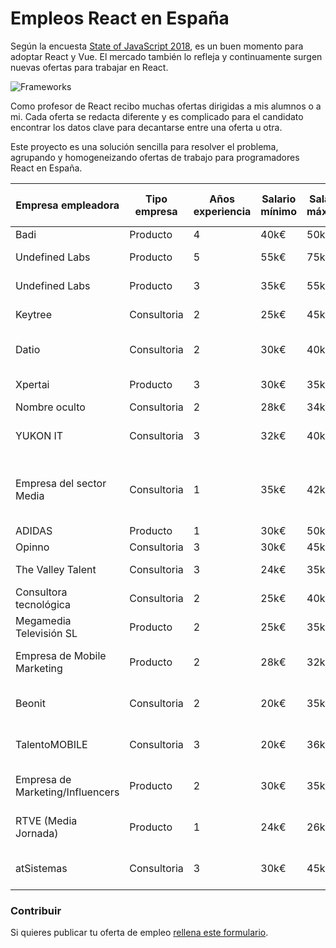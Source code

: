 # Empleos React en España

Según la encuesta [State of JavaScript 2018](https://2018.stateofjs.com/), es un buen momento para adoptar React y Vue. El mercado también lo refleja y continuamente surgen nuevas ofertas para trabajar en React.
 
![Frameworks](assets/frameworks.gif "Credits State of Javascript 2018")

Como profesor de React recibo muchas ofertas dirigidas a mis alumnos o a mi. Cada oferta se redacta diferente y es complicado para el candidato encontrar los datos clave para decantarse entre una oferta u otra.

Este proyecto es una solución sencilla para resolver el problema, agrupando y homogeneizando ofertas de trabajo para programadores React en España.


|               Empresa empleadora | Tipo empresa | Años experiencia | Salario mínimo | Salario máximo |                              Lugar | Porcentaje remoto | Capa de datos | Azucar sintáctico |               Testing | Backend |                                                                             Url o Email contacto |
| -------------------------------  | -----------  | ---------------  | -------------  | -------------  | ---------------------------------  | ----------------  | ------------  | ----------------  | --------------------  | ------  | ----------------------------------------------------------------------------------------------- |
|                             Badi |     Producto |                4 | 40k€ | 50k€ |                          Barcelona | 4% |         Redux |              Otro |                  Jest |    Ruby | [link](https://jobs.badi.com/jobs/149689-senior-frontend-engineer) |
|                   Undefined Labs |     Producto |                5 | 55k€ | 75k€ |                  Recoletos, Madrid | 10% |       GraphQL |               ES6 |                  Jest |  Python | [link](http://undefinedlabs.com/careers) |
|                   Undefined Labs |     Producto |                3 | 35k€ | 55k€ |                  Recoletos, Madrid | 10% |       GraphQL |               ES6 |                  Jest |  Python | [link](http://undefinedlabs.com/careers) |
|                          Keytree |  Consultoria |                2 | 25k€ | 45k€ |                   Gran Vía, Madrid | 40% |         Redux |               ES6 |                  Otro |    Java | [link](mailto:nerea.decastro@keytree.es) |
|                            Datio |  Consultoria |                2 | 30k€ | 40k€ |         Pozuelo de Alarcón, Madrid | 20% |         Redux |               ES6 |                  Jest |    Java | [link](mailto:ilao@datiobd.com) |
|                          Xpertai |     Producto |                3 | 30k€ | 35k€ |                 Glòries, Barcelona | 20% |         Redux |               ES6 |                  Jest |  Python | [link](mailto:oriol.caseny@walterspeople.com) |
|                    Nombre oculto |  Consultoria |                2 | 28k€ | 34k€ |                        Sol, Madrid | 20% |         Redux |               ES6 |                  Otro |    Java | [link](mailto:miguelaguado@pagepersonnel.es) |
|                         YUKON IT |  Consultoria |                3 | 32k€ | 40k€ |                Av. America, Madrid | No |         Redux |              Otro |                  Otro |     PHP | [link](mailto:nicole.ingrid@yukonit.com) |
|         Empresa del sector Media |  Consultoria |                1 | 35k€ | 42k€ | San Sebastián de los Reyes, Madrid | 20% |         Redux |               ES6 |                  Otro |    Java | [link](https://www.randstad.es/candidatos/ofertas-empleo/oferta/desarrollo-front-madrid-madrid-2014702/) |
|                           ADIDAS |     Producto |                1 | 30k€ | 50k€ |                           Zaragoza | 20% |         Redux |               ES6 |               Jasmine |    Node | [link](https://careers.adidas-group.com/jobs/senior-engineer-frontend-javascript-187357?locale=en) |
|                           Opinno |  Consultoria |                3 | 30k€ | 45k€ |                             Madrid | 10% |          Otra |               ES6 |                  Otro |  Python | [link](mailto:alba.monje@opinno.com) |
|                The Valley Talent |  Consultoria |                3 | 24k€ | 35k€ |                 Castellana, Madrid | No |       GraphQL |              Otro |               Jasmine |    Node | [link](mailto:acardenas@thevalleytalent.es) |
|          Consultora tecnológica  |  Consultoria |                2 | 25k€ | 40k€ |                 Alcobendas, Madrid | 1% |          Otra |              Otro |                  Otro |    Java | [link](mailto:marya_lara_93@hotmail.com) |
|          Megamedia Televisión SL |     Producto |                2 | 25k€ | 35k€ |                 Madrid. Las Tablas | No |         Redux |               ES6 |                  Otro |    Node | [link](mailto:jizcue@megamedia.es) |
|      Empresa de Mobile Marketing |     Producto |                2 | 28k€ | 32k€ |            Bernabéu, Madrid Centro | 20% |          Otra |              Otro | react-testing-library |    Node | [link](mailto:acardenas@thevalleytalent.es) |
|                           Beonit |  Consultoria |                2 | 20k€ | 35k€ |                    Elche, Alicante | 5% |         Redux |              Otro | react-testing-library |    Java | [link](mailto:mdelcastillo@beonit.es) |
|                    TalentoMOBILE |  Consultoria |                3 | 20k€ | 36k€ |          Gregorio Marañón , Madrid | 20% |         Redux |               ES6 |         Jest + Eznyme |    Node | [link](mailto:karla.ormeno@talentomobile.com ) |
| Empresa de Marketing/Influencers |     Producto |                2 | 30k€ | 35k€ |                      Cuzco, Madrid | 50% |          Otra |        Typescript | react-testing-library |    Ruby | [link](mailto:william@hoonter.com) |
|             RTVE (Media Jornada) |     Producto |                1 | 24k€ | 26k€ |               Torre España, Madrid | No |          Otra |              Otro | react-testing-library |    Node | [link](mailto:william@hoonter.com) |
|                       atSistemas |  Consultoria |                3 | 30k€ | 45k€ |    Diferente ubicaciones en Madrid | 20% |          Otra |              Otro |                  Otro |    Otro | [link](mailto:cparedes@atsistemas.com) |

### Contribuir

Si quieres publicar tu oferta de empleo [rellena este formulario](https://goo.gl/forms/3mShRHUI6LgUydXZ2).
